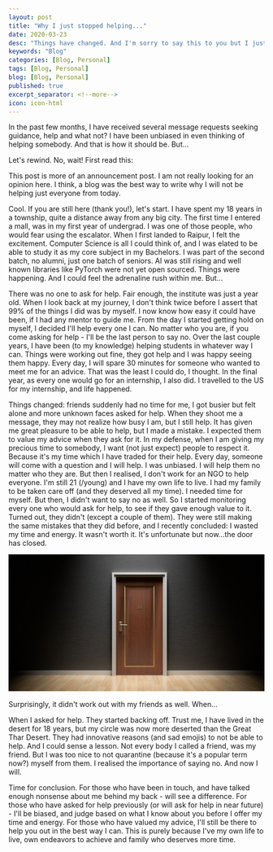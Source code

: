 ```yaml
---
layout: post
title: "Why I just stopped helping..."
date: 2020-03-23
desc: "Things have changed. And I'm sorry to say this to you but I just stopped helping..."
keywords: "Blog"
categories: [Blog, Personal]
tags: [Blog, Personal]
blog: [Blog, Personal]
published: true
excerpt_separator: <!--more-->
icon: icon-html
---
```


In the past few months, I have received several message requests seeking guidance, help and what not? I have been unbiased in even thinking of helping somebody. And that is how it should be. But...

<!--more-->

Let's rewind. No, wait! First read this:

This post is more of an announcement post. I am not really looking for an opinion here. I think, a blog was the best way to write why I will not be helping just everyone from today.

Cool. If you are still here (thank you!), let's start. I have spent my 18 years in a township, quite a distance away from any big city. The first time I entered a mall, was in my first year of undergrad. I was one of those people, who would fear using the escalator. When I first landed to Raipur, I felt the excitement. Computer Science is all I could think of, and I was elated to be able to study it as my core subject in my Bachelors. I was part of the second batch, no alumni, just one batch of seniors. AI was still rising and well known libraries like PyTorch were not yet open sourced. Things were happening. And I could feel the adrenaline rush within me. But...

There was no one to ask for help. Fair enough, the institute was just a year old. When I look back at my journey, I don't think twice before I assert that 99% of the things I did was by myself. I now know how easy it could have been, if I had any mentor to guide me. From the day I started getting hold on myself, I decided I'll help every one I can. No matter who you are, if you come asking for help - I'll be the last person to say no. Over the last couple years, I have been (to my knowledge) helping students in whatever way I can. Things were working out fine, they got help and I was happy seeing them happy. Every day, I will spare 30 minutes for someone who wanted to meet me for an advice. That was the least I could do, I thought. In the final year, as every one would go for an internship, I also did. I travelled to the US for my internship, and life happened.

Things changed: friends suddenly had no time for me, I got busier but felt alone and more unknown faces asked for help. When they shoot me a message, they may not realize how busy I am, but I still help. It has given me great pleasure to be able to help, but I made a mistake. I expected them to value my advice when they ask for it. In my defense, when I am giving my precious time to somebody, I want (not just expect) people to respect it. Because it's my time which I have traded for their help. Every day, someone will come with a question and I will help. I was unbiased. I will help them no matter who they are. But then I realised, I don't work for an NGO to help everyone. I'm still 21 (/young) and I have my own life to live. I had my family to be taken care off (and they deserved all my time). I needed time for myself. But then, I didn't want to say no as well. So I started monitoring every one who would ask for help, to see if they gave enough value to it. Turned out, they didn't (except a couple of them). They were still making the same mistakes that they did before, and I recently concluded: I wasted my time and energy. It wasn't worth it. It's unfortunate but now...the door has closed.

<img src="/assets/door-closed.jpg"/>

Surprisingly, it didn't work out with my friends as well. When...

When I asked for help. They started backing off. Trust me, I have lived in the desert for 18 years, but my circle was now more deserted than the Great Thar Desert. They had innovative reasons (and sad emojis) to not be able to help. And I could sense a lesson. Not every body I called a friend, was my friend. But I was too nice to not quarantine (because it's a popular term now?) myself from them. I realised the importance of saying no. And now I will.

Time for conclusion. For those who have been in touch, and have talked enough nonsense about me behind my back - will see a difference. For those who have asked for help previously (or will ask for help in near future) - I'll be biased, and judge based on what I know about you before I offer my time and energy. For those who have valued my advice, I'll still be there to help you out in the best way I can. This is purely because I've my own life to live, own endeavors to achieve and family who deserves more time.
